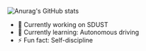 ![Anurag's GitHub stats](https://github-readme-stats.vercel.app/api?username=gitctrlx&count_private=true&show_icons=true&theme=radical)
- 🔭 Currently working on SDUST
- 🌱 Currently learning: Autonomous driving
- ⚡ Fun fact: Self-discipline

<!--
**1438802682/1438802682** is a ✨ _special_ ✨ repository because its `README.md` (this file) appears on your GitHub profile.
- 👯 I’m looking to collaborate on ...
- 🤔 I’m looking for help with ...
- 💬 Ask me about ...
- 📫 How to reach me: ...
- 😄 Pronouns: ...

-->




